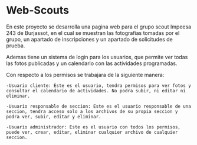 # Web-Scouts
En este proyecto se desarrolla una pagina web para el grupo scout Impeesa 243 de Burjassot, en el cual se muestran las fotografias tomadas por el grupo,
un apartado de inscripciones y un apartado de solicitudes de prueba.

Ademas tiene un sistema de login para los usuarios, que permite ver todas las fotos publicadas y un calendario con las actividades programadas.

Con respecto a los permisos se trabajara de la siguiente manera:

    -Usuario cliente: Este es el usuario, tendra permisos para ver fotos y consultar el calendario de actividades. No podra subir, ni editar ni eliminar.

    -Usuario responsable de seccion: Este es el usuario responsable de una seccion, tendra acceso solo a los archivos de su propia seccion y podra ver, subir, editar y eliminar.

    -Usuario administrador: Este es el usuario con todos los permisos, puede ver, crear, editar, eliminar cualquier archivo de cualquier seccion.
